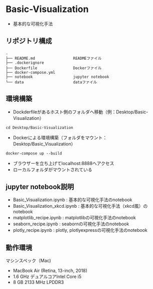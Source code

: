 # Basic-Visualization
* 基本的な可視化手法

## リポジトリ構成
```
.
├── README.md                 READMEファイル
├── .dockerignore        
├── Dockerfile                Dockerファイル
├── docker-compose.yml
├── notebook                  jupyter notebook
└── data                      dataファイル
```

## 環境構築

* Dockderfileがあるホスト側のフォルダへ移動（例：Desktop/Basic-Visualization）
```
cd Desktop/Basic-Visualization
```

* Dockerによる環境構築（フォルダをマウント：Desktop/Basic_Visualization）
```
docker-compose up --build
```

* ブラウザーを立ち上げてlocalhost:8888へアクセス
* ローカルフォルダがマウントされている

## jupyter notebook説明
* Basic_Visualization.ipynb : 基本的な可視化手法のnotebook
* Basic_Visualization_xkcd.ipynb : 基本的な可視化手法（xkcd風）のnotebook
* matplotlib_recipe.ipynb : matplotlibの可視化手法のnotebook
* seaborn_recipe.ipynb : seabornの可視化手法のnotebook
* plotly_recipe.ipynb : plotly, plotlyexpressの可視化手法のnotebook

## 動作環境
マシンスペック（Mac)
- MacBook Air (Retina, 13-inch, 2018)
- 1.6 GHz デュアルコアIntel Core i5
- 8 GB 2133 MHz LPDDR3
